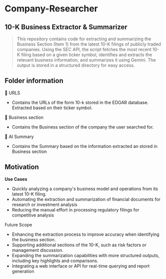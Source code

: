 # Company-Researcher

## 10-K Business Extractor & Summarizer
> This repository contains code for extracting and summarizing the Business Section (Item 1) from the latest 10-K filings of publicly traded companies. Using the SEC API, the script fetches the most recent 10-K filing based on a given ticker symbol, identifies and extracts the relevant business information, and summarizes it using Gemini. The output is stored in a structured directory for easy access.

## Folder information
📂 URLS
- Contains the URLs of the form 10-k stored in the EDGAR database. Extracted based on their ticker symbol.

📂 Business section
- Contains the Business section of the company the user searched for.

📂 AI Summary
- Contains the Summary based on the information extracted an stored in Business section

## Motivation
**Use Cases**
- Quickly analyzing a company's business model and operations from its latest 10-K filing.
- Automating the extraction and summarization of financial documents for research or investment analysis
- Reducing the manual effort in processing regulatory filings for competitive analysis
   
Future Scope
- Enhancing the extraction process to improve accuracy when identifying the business section.
- Supporting additional sections of the 10-K, such as risk factors or management discussion.
- Expanding the summarization capabilities with more structured outputs, including key highlights and comparisons.
- Integrating a web interface or API for real-time querying and report generation
